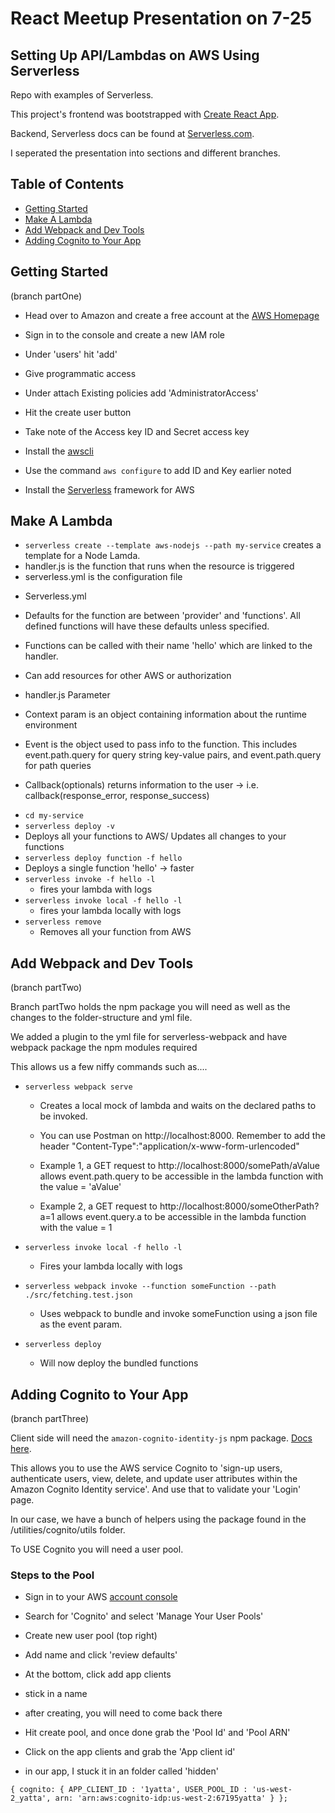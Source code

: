 # React Meetup Presentation on 7-25

## Setting Up API/Lambdas on AWS Using Serverless

Repo with examples of Serverless.

This project's frontend was bootstrapped with [Create React App](https://github.com/facebookincubator/create-react-app).

Backend, Serverless docs can be found at [Serverless.com](https://serverless.com).

I seperated the presentation into sections and different branches.  

## Table of Contents

- [Getting Started](#getting-started)
- [Make A Lambda](#make-a-lambda)
- [Add Webpack and Dev Tools](#add-webpack-and-dev-tools)
- [Adding Cognito to Your App](#adding-cognito-to-your-app)

## Getting Started
(branch partOne)

- Head over to Amazon and create a free account at the
[AWS Homepage](https://aws.amazon.com/)

- Sign in to the console and create a new IAM role
 - Under 'users' hit 'add'
 - Give programmatic access
 - Under attach Existing policies add 'AdministratorAccess'
 - Hit the create user button
 - Take note of the Access key ID and Secret access key
 - Install the [awscli](https://aws.amazon.com/cli/)
 - Use the command `aws configure` to add ID and Key earlier noted

- Install the [Serverless](https://serverless.com/framework/docs/providers/aws/guide/quick-start/) framework for AWS

## Make A Lambda

* `serverless create --template aws-nodejs --path my-service` creates a template for a Node Lamda.
 * handler.js is the function that runs when the resource is triggered
 * serverless.yml is the configuration file


- Serverless.yml
 - Defaults for the function are between 'provider' and 'functions'. All defined functions will have these defaults unless specified.
 - Functions can be called with their name 'hello' which are linked to the handler.
 - Can add resources for other AWS or authorization


- handler.js Parameter
 - Context param is an object containing information about the runtime environment
 - Event is the object used to pass info to the function. This includes event.path.query for query string key-value pairs, and event.path.query for path queries
 - Callback(optionals) returns information to the user -> i.e. callback(response_error, response_success)


* `cd my-service`
* `serverless deploy -v`
 * Deploys all your functions to AWS/ Updates all changes to your functions
* `serverless deploy function -f hello`
 * Deploys a single function 'hello' -> faster
* `serverless invoke -f hello -l`
  * fires your lambda with logs
* `serverless invoke local -f hello -l`
  * fires your lambda locally with logs
* `serverless remove`
  * Removes all your function from AWS

## Add Webpack and Dev Tools
(branch partTwo)

Branch partTwo holds the npm package you will need as well as the changes to the folder-structure and yml file.

We added a plugin to the yml file for serverless-webpack and have webpack package the npm modules required

This allows us a few niffy commands such as....

* `serverless webpack serve`
  * Creates a local mock of lambda and waits on the declared paths to be invoked.

  * You can use Postman on http://localhost:8000. Remember to add the header "Content-Type":"application/x-www-form-urlencoded"

  * Example 1, a GET request to http://localhost:8000/somePath/aValue allows event.path.query to be accessible in the lambda function with the value = 'aValue'

  * Example 2, a GET request to http://localhost:8000/someOtherPath?a=1 allows event.query.a to be accessible in the lambda function with the value = 1

* `serverless invoke local -f hello -l`
  * Fires your lambda locally with logs

* `serverless webpack invoke --function someFunction --path ./src/fetching.test.json`
  * Uses webpack to bundle and invoke someFunction using a json file as the event param.

* `serverless deploy`
  * Will now deploy the bundled functions


## Adding Cognito to Your App
(branch partThree)

Client side will need the `amazon-cognito-identity-js` npm package. [Docs here](https://github.com/aws/amazon-cognito-identity-js).

This allows you to use the AWS service Cognito to 'sign-up users, authenticate users, view, delete, and update user attributes within the Amazon Cognito Identity service'. And use that to validate your 'Login' page.

In our case, we have a bunch of helpers using the package found in the /utilities/cognito/utils folder.

To USE Cognito you will need a user pool.

### Steps to the Pool

 - Sign in to your AWS [account console ](https://aws.amazon.com/)

 - Search for 'Cognito' and select 'Manage Your User Pools'

 - Create new user pool (top right)

 - Add name and click 'review defaults'

 - At the bottom, click add app clients
  - stick in a name
  - after creating, you will need to come back there

 - Hit create pool, and once done grab the 'Pool Id' and 'Pool ARN'

 - Click on the app clients and grab the 'App client id'
  - in our app, I stuck it in an folder called 'hidden'<br/>

  `{
      cognito: {
          APP_CLIENT_ID : '1yatta',
          USER_POOL_ID : 'us-west-2_yatta',
          arn: 'arn:aws:cognito-idp:us-west-2:67195yatta'
      }
  };`
